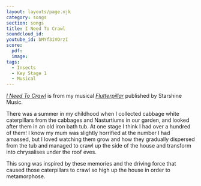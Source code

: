 ```yaml
---
layout: layouts/page.njk
category: songs
section: songs
title: I Need To Crawl
soundcloud_id:
youtube_id: bMYf3iVOrzI
score:
  pdf:
  image:
tags:
  - Insects
  - Key Stage 1
  - Musical
---
```


[*I Need To Crawl*](https://www.starshine.co.uk/flutterpillar) is from my musical [*Flutterpillar*](https://www.starshine.co.uk/flutterpillar) published by Starshine Music. 

There was a summer in my childhood when I collected cabbage white caterpillars from the cabbages and Nasturtiums in our garden, and looked after them in an old iron bath tub. At one stage I think I had over a hundred of them! I know my mum was slightly horrified at the number I had amassed, but I loved watching them grow and how they gradually dispersed from the tub and managed to crawl up the side of the house and transform into chrysalises under the roof eves. 

This song was inspired by these memories and the driving force that caused those caterpillars to crawl so high up the house in order to metamorphose.
